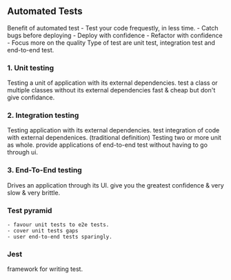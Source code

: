 ## Automated Tests
Benefit of automated test
	- Test your code frequestly, in less time.
	- Catch bugs before deploying
	- Deploy with confidence
	- Refactor with confidence
	- Focus more on the quality
Type of test are unit test, integration test and end-to-end test. 

### 1. Unit testing
Testing a unit of application with its external dependencies. 
test a class or multiple classes without its external dependencies
fast & cheap but don't give confidance.

### 2. Integration testing
Testing application with its external dependencies.
test integration of code with external dependenices.
(traditional definition) Testing two or more unit as whole.
provide applications of end-to-end test without having to go through ui.

### 3. End-To-End testing
Drives an application through its UI.
give you the greatest confidence & very slow & very brittle.


### Test pyramid
	- favour unit tests to e2e tests.
	- cover unit tests gaps
	- user end-to-end tests sparingly.


### Jest
framework for writing test.
